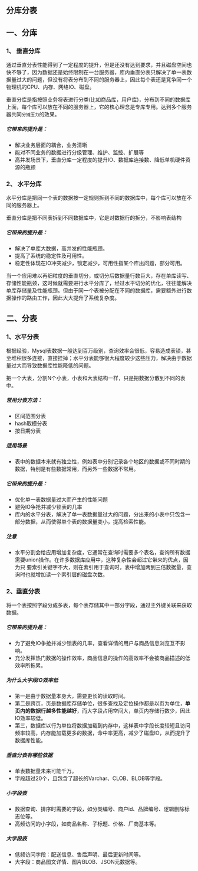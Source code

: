 ## 分库分表

## 一、分库
### 1、 垂直分库
通过垂直分表性能得到了一定程度的提升，但是还没有达到要求，并且磁盘空间也快不够了，因为数据还是始终限制在一台服务器，库内垂直分表只解决了单一表数据量过大的问题，但没有将表分布到不同的服务器上，因此每个表还是竞争同一个物理机的CPU、内存、网络IO、磁盘。

垂直分库是指按照业务将表进行分类(比如商品库，用户库)，分布到不同的数据库上面，每个库可以放在不同的服务器上，它的核心理念是专库专用。达到多个服务器共同`分摊压力`的效果。

##### 它带来的提升是：
* 解决业务层面的耦合，业务清晰
* 能对不同业务的数据进行分级管理、维护、监控、扩展等
* 高并发场景下，垂直分库一定程度的提升IO、数据库连接数、降低单机硬件资源的瓶颈

### 2、 水平分库
水平分库是把同一个表的数据按一定规则拆到不同的数据库中，每个库可以放在不同的服务器上。

垂直分库是把不同表拆到不同数据库中，它是对数据行的拆分，不影响表结构

##### 它带来的提升是：
* 解决了单库大数据，高并发的性能瓶颈。
* 提高了系统的稳定性及可用性。
* 稳定性体现在IO冲突减少，锁定减少，可用性指某个库出问题，部分可用。

当一个应用难以再细粒度的垂直切分，或切分后数据量行数巨大，存在单库读写、存储性能瓶颈，这时候就需要进行水平分库了，经过水平切分的优化，往往能解决单库存储量及性能瓶颈。但由于同一个表被分配在不同的数据库，需要额外进行数据操作的路由工作，因此大大提升了系统复杂度。
 
## 二、分表
### 1、水平分表
根据经验，Mysql表数据一般达到百万级别，查询效率会很低，容易造成表锁，甚至堆积很多连接，直接挂掉；水平分表能够很大程度较少这些压力，解决由于数据量过大而导致数据库性能降低的问题。

把一个大表，分割N个小表，小表和大表结构一样，只是把数据分散到不同的表中。

##### 常用分表方法：
* 区间范围分表
* hash取模分表
* 按日期分表
 
##### 适用场景
* 表中的数据本来就有独立性，例如表中分别记录各个地区的数据或不同时期的数据，特别是有些数据常用，而另外一些数据不常用。

##### 它带来的提升是：
* 优化单一表数据量过大而产生的性能问题
* 避免IO争抢并减少锁表的几率
* 库内的水平分表，解决了单一表数据量过大的问题，分出来的小表中只包含一部分数据，从而使得单个表的数据量变小，提高检索性能。

##### 注意
* 水平分割会给应用增加复杂度，它通常在查询时需要多个表名，查询所有数据需要union操作。在许多数据库应用中，这种复杂性会超过它带来的优点，因为只 要索引关键字不大，则在索引用于查询时，表中增加两到三倍数据量，查询时也就增加读一个索引层的磁盘次数。　
 
### 2、垂直分表
将一个表按照字段分成多表，每个表存储其中一部分字段，通过主外键关联来获取数据。

##### 它带来的提升是：
* 为了避免IO争抢并减少锁表的几率，查看详情的用户与商品信息浏览互不影响。
* 充分发挥热门数据的操作效率，商品信息的操作的高效率不会被商品描述的低效率所拖累。

##### 为什么大字段IO效率低
* 第一是由于数据量本身大，需要更长的读取时间。
* 第二是跨页，页是数据库存储单位，很多查找及定位操作都是以页为单位，**单页内的数据行越多性能越好**，而大字段占用空间大，单页内存储行数少，因此IO效率较低。
* 第三，数据库以行为单位将数据加载到内存中，这样表中字段长度较短且访问频率较高，内存能加载更多的数据，命中率更高，减少了磁盘IO，从而提升了数据库性能。

##### 垂直分表有哪些依据
* 单表数据量未来可能千万。* 字段超过20个，且包含了超长的Varchar、CLOB、BLOB等字段。

##### 小字段表
* 数据查询、排序时需要的字段，如分类编号、商户id、品牌编号、逻辑删除标志位等。* 高频访问的小字段，如商品名称、子标题、价格、厂商基本等。

##### 大字段表
* 低频访问字段：配送信息、售后声明、最后更新时间等。* 大字段：商品图文详情、图片BLOB、JSON元数据等。